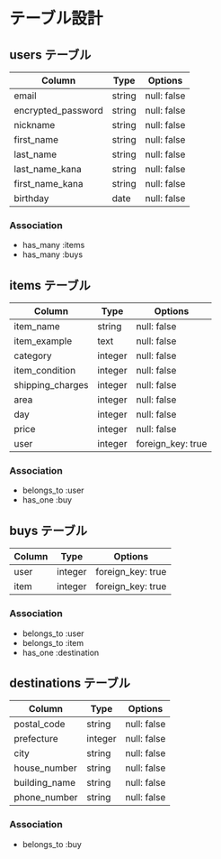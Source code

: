# テーブル設計

## users テーブル

|  Column            |  Type   |  Options         |
| ------------------ | ------- | ---------------- |
| email              | string  |   null: false    | 
| encrypted_password | string  |   null: false    |
| nickname           | string  |   null: false    |
| first_name         | string  |   null: false    |
| last_name          | string  |   null: false    |
| last_name_kana     | string  |   null: false    |
| first_name_kana    | string  |   null: false    |
| birthday           |  date   |   null: false    |

### Association
- has_many :items
- has_many :buys

## items テーブル

|  Column          |  Type      |  Options            |
| ---------------- | ---------- | ------------------- |
| item_name        | string     |   null: false       |  
| item_example     | text       |   null: false       |
| category         | integer    |   null: false       |
| item_condition   | integer    |   null: false       |
| shipping_charges | integer    |   null: false       |
| area             | integer    |   null: false       |
| day              | integer    |   null: false       |
| price            | integer    |   null: false       |
| user             | integer    |  foreign_key: true  |

### Association
- belongs_to :user
- has_one :buy

## buys テーブル

|  Column     |  Type           |  Options           |
| ----------- | --------------- | ------------------ |
| user        | integer         |  foreign_key: true |
| item        | integer         |  foreign_key: true |

### Association
- belongs_to :user
- belongs_to :item
- has_one :destination

## destinations テーブル

|  Column       |  Type   |  Options    |
| ------------- | ------- | ----------- |
| postal_code   | string  | null: false |
| prefecture    | integer | null: false |
| city          | string  | null: false |
| house_number  | string  | null: false |
| building_name | string  | null: false |
| phone_number  | string  | null: false |

### Association
- belongs_to :buy